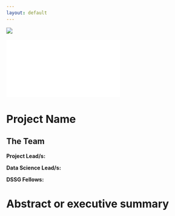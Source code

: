 ```yaml
---
layout: default
---
```


<img src="{{ site.url }}{{ site.baseurl }}/assets/img/eScience.png">


![](Scooter.pdf "It's a dog!")

# Project Name

## The Team

**Project Lead/s:**

**Data Science Lead/s:** 

**DSSG Fellows:** 

# Abstract or executive summary



